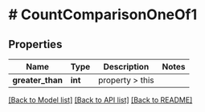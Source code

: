 # # CountComparisonOneOf1

## Properties

Name | Type | Description | Notes
------------ | ------------- | ------------- | -------------
**greater_than** | **int** | property &gt; this |

[[Back to Model list]](../../README.md#models) [[Back to API list]](../../README.md#endpoints) [[Back to README]](../../README.md)
